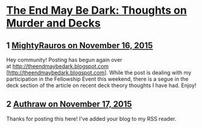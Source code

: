# [The End May Be Dark: Thoughts on Murder and Decks](https://community.fantasyflightgames.com/topic/193755-the-end-may-be-dark-thoughts-on-murder-and-decks/)

## 1 [MightyRauros on November 16, 2015](https://community.fantasyflightgames.com/topic/193755-the-end-may-be-dark-thoughts-on-murder-and-decks/?do=findComment&comment=1896008)

Hey community! Posting has begun again over at http://theendmaybedark.blogspot.com [http://theendmaybedark.blogspot.com]. While the post is dealing with my participation in the Fellowship Event this weekend, there is a segue in the deck section of the article on recent deck theory thoughts I have had. Enjoy!

## 2 [Authraw on November 17, 2015](https://community.fantasyflightgames.com/topic/193755-the-end-may-be-dark-thoughts-on-murder-and-decks/?do=findComment&comment=1896320)

Thanks for posting this here! I've added your blog to my RSS reader.

